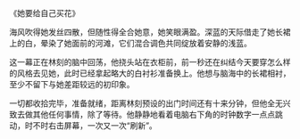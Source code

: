 《她要给自己买花》

​		海风吹得她发丝四散，但随性得全合她意，她笑眼满盈。深蓝的天际借走了她长裙上的白，晕染了她面前的河滩，它们混合调色共同绽放着安静的浅蓝。

​		这一幕正在林刻的脑中回荡，他挠头站在衣柜前，前一秒还在纠结今天要穿怎么样的风格去见她，此时已经拿起略大的白衬衫准备换上。他想与脑海中的长裙相衬，至少不留下与她差距较远的初印象。

​		一切都收拾完毕，准备就绪，距离林刻预设的出门时间还有十来分钟，但他全无兴致去做其他任何事情，除了等待。他静静地看着电脑右下角的时钟数字一点点跳动，时不时右击屏幕，一次又一次“刷新”。

